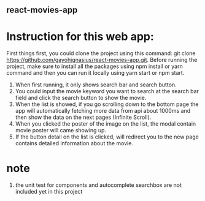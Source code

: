 ## react-movies-app

# Instruction for this web app:

First things first, you could clone the project using this command: git clone https://github.com/gayohignasius/react-movies-app.git. Before running the project, make sure to install all the packages using npm install or yarn command and then you can run it locally using yarn start or npm start.

1. When first running, it only shows search bar and search button.
2. You could input the movie keyword you want to search at the search bar field and click the search button to show the movie.
3. When the list is showed, if you go scrolling down to the bottom page the app will automatically fetching more data from api about 1000ms and then show the data on the next pages (Infinite Scroll).
4. When you clicked the poster of the image on the list, the modal contain movie poster will came showing up.
5. If the button detail on the list is clicked, will redirect you to the new page contains detailed information about the movie.

# note
1. the unit test for components and autocomplete searchbox are not included yet in this project
